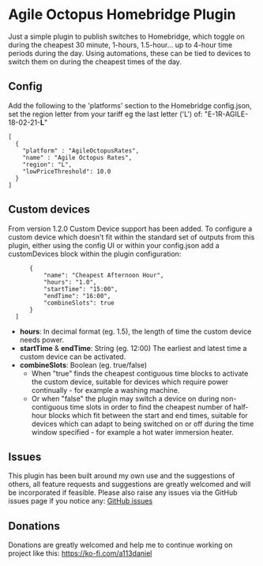 # Agile Octopus Homebridge Plugin

Just a simple plugin to publish switches to Homebridge, which toggle on during the cheapest 30 minute, 1-hours, 1.5-hour... up to 4-hour time periods during the day. Using automations, these can be tied to devices to switch them on during the cheapest times of the day.

## Config

Add the following to the 'platforms' section to the Homebridge config.json, set the region letter from your tariff eg the last letter ('L') of: "E-1R-AGILE-18-02-21-__L__"

  ```"platforms":
  [
    {
      "platform" : "AgileOctopusRates",
      "name" : "Agile Octopus Rates",
      "region": "L",
      "lowPriceThreshold": 10.0
    }
  ]
  ```

  ## Custom devices

  From version 1.2.0 Custom Device support has been added. 
  To configure a custom device which doesn't fit within the standard set of outputs from this plugin, either using the config UI or within your config.json add a customDevices block within the plugin configuration:

  ``` "customDevices": [
        {
            "name": "Cheapest Afternoon Hour",
            "hours": "1.0",
            "startTime": "15:00",
            "endTime": "16:00",
            "combineSlots": true
        }
    ]
```

  - **hours**: In decimal format (eg. 1.5), the length of time the custom device needs power.
  - **startTime** & **endTime**: String (eg. 12:00) The earliest and latest time a custom device can be activated.  
  - **combineSlots**: Boolean (eg. true/false) 
    - When "true" finds the cheapest contiguous time blocks to activate the custom device, suitable for devices which require power continually - for example a washing machine. 
    - Or when "false" the plugin may switch a device on during non-contiguous time slots in order to find the cheapest number of half-hour blocks which fit between the start and end times, suitable for devices which can adapt to being switched on or off during the time window specified - for example a hot water immersion heater.

  ## Issues

  This plugin has been built around my own use and the suggestions of others, all feature requests and suggestions are greatly welcomed and will be incorporated if feasible. Please also raise any issues via the GitHub issues page if you notice any: [GitHub issues](https://github.com/danieljtribe/homebridge-agile-octopus/issues/new)

  ## Donations
  Donations are greatly welcomed and help me to continue working on project like this: https://ko-fi.com/a113daniel
